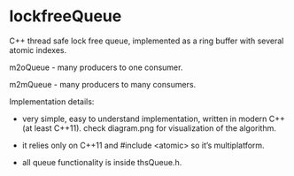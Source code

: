 # lockfreeQueue
C++ thread safe lock free queue, implemented as a ring buffer with several atomic indexes.

m2oQueue - many producers to one consumer.

m2mQueue - many producers to many consumers.


Implementation details:

 - very simple, easy to understand implementation, written in modern C++ (at least C++11). check diagram.png for visualization of the algorithm.

 - it relies only on C++11 and \#include \<atomic> so it’s multiplatform. 

 - all queue functionality is inside thsQueue.h.


